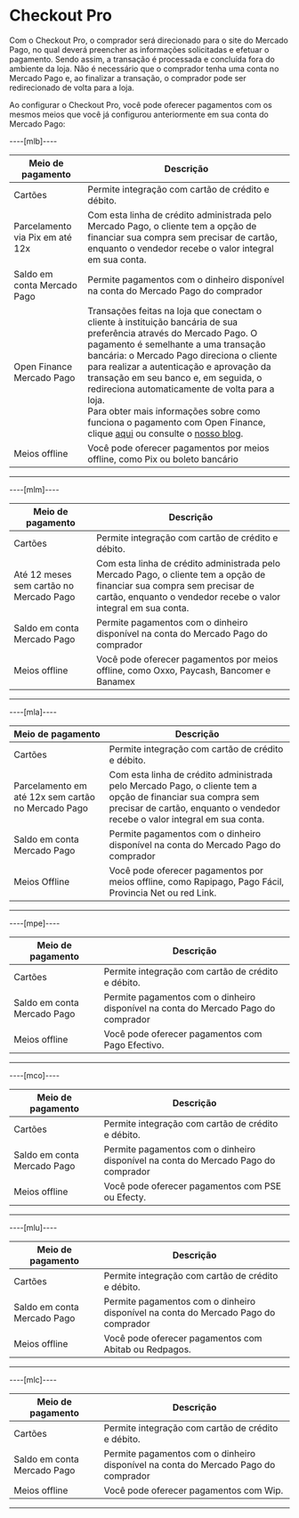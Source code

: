 # Checkout Pro

Com o Checkout Pro, o comprador será direcionado para o site do Mercado Pago, no qual deverá preencher as informações solicitadas e efetuar o pagamento. Sendo assim, a transação é processada e concluída fora do ambiente da loja. Não é necessário que o comprador tenha uma conta no Mercado Pago e, ao finalizar a transação, o comprador pode ser redirecionado de volta para a loja. 

Ao configurar o Checkout Pro, você pode oferecer pagamentos com os mesmos meios que você já configurou anteriormente em sua conta do Mercado Pago:

----[mlb]----

| Meio de pagamento | Descrição |
|---|---|
| Cartões | Permite integração com cartão de crédito e débito. |
| Parcelamento via Pix em até 12x | Com esta linha de crédito administrada pelo Mercado Pago, o cliente tem a opção de financiar sua compra sem precisar de cartão, enquanto o vendedor recebe o valor integral em sua conta. |
| Saldo em conta Mercado Pago | Permite pagamentos com o dinheiro disponível na conta do Mercado Pago do comprador |
| Open Finance Mercado Pago | Transações feitas na loja que conectam o cliente à instituição bancária de sua preferência através do Mercado Pago. O pagamento é semelhante a uma transação bancária: o Mercado Pago direciona o cliente para realizar a autenticação e aprovação da transação em seu banco e, em seguida, o redireciona automaticamente de volta para a loja. <br>Para obter mais informações sobre como funciona o pagamento com Open Finance, clique [aqui](https://www.mercadopago.com.br/c/openfinance) ou consulte o [nosso blog](https://empresas.mercadopago.com.br/pagamentos-via-open-finance). |
| Meios offline | Você pode oferecer pagamentos por meios offline,  como Pix ou boleto bancário |

------------

----[mlm]----

| Meio de pagamento | Descrição |
|---|---|
| Cartões | Permite integração com cartão de crédito e débito. |
| Até 12 meses sem cartão no Mercado Pago | Com esta linha de crédito administrada pelo Mercado Pago, o cliente tem a opção de financiar sua compra sem precisar de cartão, enquanto o vendedor recebe o valor integral em sua conta. |
| Saldo em conta Mercado Pago | Permite pagamentos com o dinheiro disponível na conta do Mercado Pago do comprador |
| Meios offline | Você pode oferecer pagamentos por meios offline,  como Oxxo, Paycash, Bancomer e Banamex |


------------

----[mla]----

| Meio de pagamento | Descrição |
|---|---|
| Cartões | Permite integração com cartão de crédito e débito. |
| Parcelamento em até 12x sem cartão no Mercado Pago | Com esta linha de crédito administrada pelo Mercado Pago, o cliente tem a opção de financiar sua compra sem precisar de cartão, enquanto o vendedor recebe o valor integral em sua conta. |
| Saldo em conta Mercado Pago | Permite pagamentos com o dinheiro disponível na conta do Mercado Pago do comprador |
| Meios Offline | Você pode oferecer pagamentos por meios offline,  como Rapipago, Pago Fácil, Provincia Net ou red Link. |

------------

----[mpe]----

| Meio de pagamento | Descrição |
| --- | --- |
| Cartões | Permite integração com cartão de crédito e débito. |
| Saldo em conta Mercado Pago | Permite pagamentos com o dinheiro disponível na conta do Mercado Pago do comprador |
| Meios offline | Você pode oferecer pagamentos com Pago Efectivo. |

------------

----[mco]----

| Meio de pagamento | Descrição |
| --- | --- |
| Cartões | Permite integração com cartão de crédito e débito. |
| Saldo em conta Mercado Pago | Permite pagamentos com o dinheiro disponível na conta do Mercado Pago do comprador |
| Meios offline | Você pode oferecer pagamentos com PSE ou Efecty. |

------------

----[mlu]----

| Meio de pagamento | Descrição |
| --- | --- |
| Cartões | Permite integração com cartão de crédito e débito. |
| Saldo em conta Mercado Pago | Permite pagamentos com o dinheiro disponível na conta do Mercado Pago do comprador |
| Meios offline | Você pode oferecer pagamentos com Abitab ou Redpagos. |

------------

----[mlc]----

| Meio de pagamento | Descrição |
| --- | --- |
| Cartões | Permite integração com cartão de crédito e débito. |
| Saldo em conta Mercado Pago | Permite pagamentos com o dinheiro disponível na conta do Mercado Pago do comprador |
| Meios offline | Você pode oferecer pagamentos com Wip. |

------------
